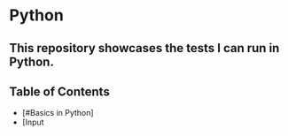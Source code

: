 # Python
## This repository showcases the tests I can run in Python.

## Table of Contents
- [#Basics in Python]
- [Input
